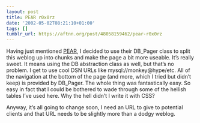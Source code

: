 ```yaml
---
layout: post
title: PEAR r0x0rz
date: '2002-05-02T08:21:10+01:00'
tags: []
tumblr_url: https://aftnn.org/post/48058159462/pear-r0x0rz
---
```

<p>Having just mentioned <a href="http://pear.php.net/">PEAR</a>, I decided to use their DB_Pager class to split this weblog up into chunks and make the page a bit more useable. It&rsquo;s really sweet. It means using the DB abstraction class as well, but that&rsquo;s no problem. I get to use cool DSN URLs like mysql://monkey@hype/etc. All of the navigation at the bottom of the page (and more, which I tried but didn&rsquo;t keep) is provided by DB_Pager. The whole thing was fantastically easy. So easy in fact that I could be bothered to wade through some of the hellish tables I&rsquo;ve used here. Why the hell didn&rsquo;t I write it with CSS?</p>
<p>Anyway, it&rsquo;s all going to change soon, I need an URL to give to potential clients and that URL needs to be slightly more than a dodgy weblog.</p>
